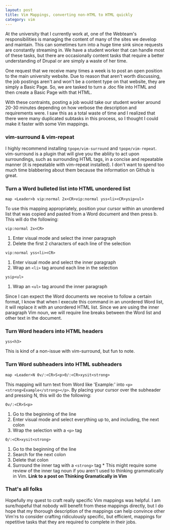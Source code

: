 ```yaml
---
layout: post
title: Vim Mappings, converting non-HTML to HTML quickly
category: vim
---
```


At the university that I currently work at, one of the Webteam's responsibilities is managing the content of many of the sites we develop and maintain. This can sometimes turn into a huge time sink since requests are constantly streaming in. We have a student worker that can handle most of these tasks, but there are occasionally content tasks that require a better understanding of Drupal or are simply a waste of her time.

One request that we receive many times a week is to post an open position to the main university website. Due to reason that aren't worth discussing, the job postings aren't and won't be a content type on that website, they are simply a Basic Page. So, we are tasked to turn a .doc file into HTML and then create a Basic Page with that HTML.

With these contraints, posting a job would take our student worker around 20-30 minutes depending on how verbose the description and requirements were. I saw this as a total waste of time and I realized that there were many duplicated subtasks in this process, so I thought I could make it faster with some Vim mappings.

### vim-surround & vim-repeat

I highly recommend installing `tpope/vim-surround` and `tpope/vim-repeat`. vim-surround is a plugin that will give you the abliity to act upon surroundings, such as surrounding HTML tags, in a concise and repeatable manner (it is repeatable with vim-repeat installed). I don't want to spend too much time blabbering about them because the information on Github is great.

### Turn a Word bulleted list into HTML unordered list

```vim
map <Leader>b vip:normal 2x<CR>vip:normal yss<li><CR>ysip<ul>
```

To use this mapping appropriately, position your cursor within an unordered list that was copied and pasted from a Word document and then press <Leader>b. This will do the following:

```vim
vip:normal 2x<CR>
```

  1. Enter visual mode and select the inner paragraph
  2. Delete the first 2 characters of each line of the selection

```vim
vip:normal yss<li><CR>
```

  1. Enter visual mode and select the inner paragraph
  2. Wrap an `<li>` tag around each line in the selection

```vim
ysip<ul>
```

  1. Wrap an `<ul>` tag around the inner paragraph

Since I can expect the Word documents we receive to follow a certain format, I know that when I execute this command in an unordered Word list, it will replace it with an unordered HTML list. Since we are using the inner paragraph Vim noun, we will require line breaks between the Word list and other text in the document.

### Turn Word headers into HTML headers

```vim
yss<h3>
```

This is kind of a non-issue with vim-surround, but fun to note. 

### Turn Word subheaders into HTML subheaders

```vim
map <Leader>N 0v/:<CR>S<p>0/:<CR>xysit<strong>
```

This mapping will turn text from Word like 'Example:' into `<p><strong>Example</strong></p>`. By placing your cursor over the subheader and pressing <Leader>N, this will do the following:


```vim
0v/:<CR>S<p>
```

  1. Go to the beginning of the line
  2. Enter visual mode and select everything up to, and including, the next colon
  3. Wrap the selection with a `<p>` tag

```vim
0/:<CR>xysit<strong>
```

  1. Go to the beginning of the line
  2. Search for the next colon
  3. Delete that colon
  4. Surround the inner tag with a `<strong>` tag
    * This might require some review of the inner tag noun if you aren't used to thinking grammatically in Vim. **Link to a post on Thinking Gramatically in Vim**

### That's all folks

Hopefully my quest to craft really specific Vim mappings was helpful. I am sure/hopeful that nobody will benefit from these mappings directly, but I do hope that my thorough description of the mappings can help convince other Vim'rs to consider crafting ridiculously specific, but efficient, mappings for repetitive tasks that they are required to complete in their jobs.
